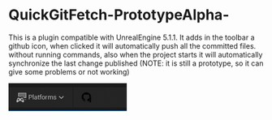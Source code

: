 # QuickGitFetch-PrototypeAlpha-
This is a plugin compatible with UnrealEngine 5.1.1. It adds in the toolbar a github icon, when clicked it will automatically push all the committed files. without running commands, also when the project starts it will automatically synchronize the last change published (NOTE: it is still a prototype, so it can give some problems or not working)

![Preview](GitPreview.png)
